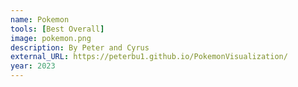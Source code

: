 ```yaml
---
name: Pokemon
tools: [Best Overall]
image: pokemon.png
description: By Peter and Cyrus
external_URL: https://peterbu1.github.io/PokemonVisualization/
year: 2023
---
```

